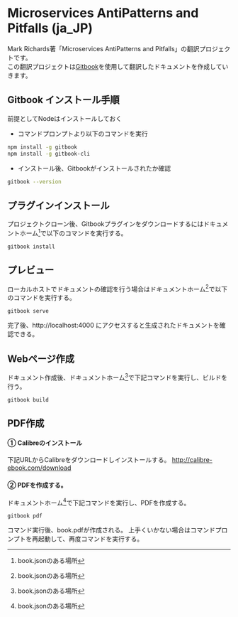 # Microservices AntiPatterns and Pitfalls (ja_JP)

Mark Richards著「Microservices AntiPatterns and Pitfalls」の翻訳プロジェクトです。  
この翻訳プロジェクトは[Gitbook](https://www.gitbook.com/ "Gitbook")を使用して翻訳したドキュメントを作成していきます。

## Gitbook インストール手順

前提としてNodeはインストールしておく

* コマンドプロンプトより以下のコマンドを実行        

```bash
npm install -g gitbook
npm install -g gitbook-cli
```

* インストール後、Gitbookがインストールされたか確認     

```bash
gitbook --version
```

## プラグインインストール
プロジェクトクローン後、Gitbookプラグインをダウンロードするにはドキュメントホーム[^*]で以下のコマンドを実行する。
```
gitbook install
```

## プレビュー
ローカルホストでドキュメントの確認を行う場合はドキュメントホーム[^*]で以下のコマンドを実行する。
```
gitbook serve
```
完了後、http://localhost:4000 にアクセスすると生成されたドキュメントを確認できる。

## Webページ作成 
ドキュメント作成後、ドキュメントホーム[^*]で下記コマンドを実行し、ビルドを行う。
```
gitbook build
```

## PDF作成
#### ①	Calibreのインストール
下記URLからCalibreをダウンロードしインストールする。
http://calibre-ebook.com/download

#### ②	PDFを作成する。
ドキュメントホーム[^*]で下記コマンドを実行し、PDFを作成する。
```
gitbook pdf
```
コマンド実行後、book.pdfが作成される。
上手くいかない場合はコマンドプロンプトを再起動して、再度コマンドを実行する。

[^*]: book.jsonのある場所
